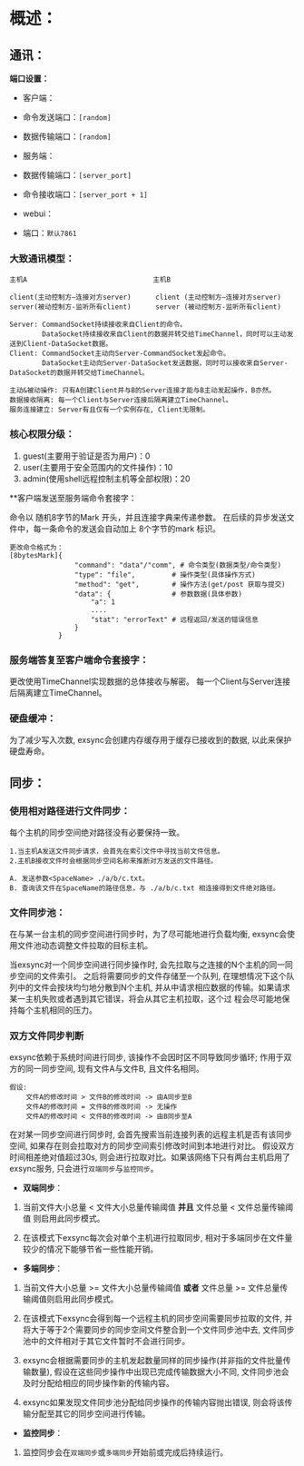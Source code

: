 # 概述：
## 通讯：

**端口设置：**

* 客户端：
* 命令发送端口：`[random]`
* 数据传输端口：`[random]`


* 服务端：
* 数据传输端口：`[server_port]`
* 命令接收端口：`[server_port + 1]`

* webui：
* 端口：`默认7861`

### 大致通讯模型：

    主机A                               主机B

    client(主动控制方—连接对方server)      client (主动控制方—连接对方server)
    server(被动控制方-监听所有client)      server (被动控制方-监听所有client)

    Server: CommandSocket持续接收来自Client的命令。
            DataSocket持续接收来自Client的数据并转交给TimeChannel，同时可以主动发送到Client-DataSocket数据。
    Client: CommandSocket主动向Server-CommandSocket发起命令。
            DataSocket主动向Server-DataSocket发送数据，同时可以接收来自Server-DataSocket的数据并转交给TimeChannel。

    主动&被动操作: 只有A创建Client并与B的Server连接才能与B主动发起操作，B亦然。
    数据接收隔离: 每一个Client与Server连接后隔离建立TimeChannel。
    服务连接建立: Server有且仅有一个实例存在, Client无限制。

### 核心权限分级：

1. guest(主要用于验证是否为用户)：0
2. user(主要用于安全范围内的文件操作)：10
3. admin(使用shell远程控制主机等全部权限)：20

**客户端发送至服务端命令套接字：

命令以 随机8字节的Mark 开头，并且连接字典来传递参数。
在后续的异步发送文件中，每一条命令的发送会自动加上 8个字节的mark 标识。

    更改命令格式为：
    [8bytesMark]{
                    "command": "data"/"comm", # 命令类型(数据类型/命令类型)
                    "type": "file",         # 操作类型(具体操作方式)
                    "method": "get",        # 操作方法(get/post 获取与提交)
                    "data": {               # 参数数据(具体参数)
                        "a": 1
                        ....
                        "stat": "errorText" # 远程返回/发送的错误信息
                    }
                }

### 服务端答复至客户端命令套接字：

更改使用TimeChannel实现数据的总体接收与解密。
每一个Client与Server连接后隔离建立TimeChannel。

### 硬盘缓冲：

为了减少写入次数, exsync会创建内存缓存用于缓存已接收到的数据, 以此来保护硬盘寿命。


## 同步：

### 使用相对路径进行文件同步：

每个主机的同步空间绝对路径没有必要保持一致。

    1.当主机A发送文件同步请求，会首先在索引文件中寻找当前文件信息。
    2.主机B接收文件时会根据同步空间名称来推断对方发送的文件路径。
        
    A. 发送参数<SpaceName> ./a/b/c.txt。
    B. 查询该文件在SpaceName的路径信息，与 ./a/b/c.txt 相连接得到文件绝对路径。

### 文件同步池：

在与某一台主机的同步空间进行同步时，为了尽可能地进行负载均衡, exsync会使用文件池动态调整文件拉取的目标主机。

当exsync对一个同步空间进行同步操作时, 会先拉取与之连接的N个主机的同一同步空间的文件索引。
之后将需要同步的文件存储至一个队列, 在理想情况下这个队列中的文件会按块均匀地分散到N个主机,
并从中请求相应数据的传输。如果请求某一主机失败或者遇到其它错误，将会从其它主机拉取，这个过
程会尽可能地保持每个主机相同的压力。

### 双方文件同步判断

exsync依赖于系统时间进行同步, 该操作不会因时区不同导致同步循环; 作用于双方的同一同步空间, 现有文件A与文件B, 且文件名相同。

    假设:
        文件A的修改时间 > 文件B的修改时间 -> 由A同步至B
        文件A的修改时间 = 文件B的修改时间 -> 无操作
        文件A的修改时间 < 文件B的修改时间 -> 由B同步至A

在对某一同步空间进行同步时, 会首先搜索当前连接列表的远程主机是否有该同步空间, 如果存在则会拉取对方的同步空间索引修改时间到本地进行对比。
假设双方时间相差绝对值超过30s, 则会进行拉取对比。如果该网络下只有两台主机启用了exsync服务, 只会进行`双端同步`与`监控同步`。

* **双端同步**：

1. 当前文件大小总量 < 文件大小总量传输阈值 **并且** 文件总量 < 文件总量传输阈值 则启用此同步模式。

2. 在该模式下exsync每次会对单个主机进行拉取同步, 相对于多端同步在文件量较少的情况下能够节省一些性能开销。

* **多端同步**：

1. 当前文件大小总量 >= 文件大小总量传输阈值 **或者** 文件总量 >= 文件总量传输阈值则启用此同步模式。

2. 在该模式下exsync会得到每一个远程主机的同步空间需要同步拉取的文件, 并将大于等于2个需要同步的同步空间文件整合到一个文件同步池中去, 文件同步池中的文件相对于其它文件暂时不会进行同步。

3. exsync会根据需要同步的主机发起数量同样的同步操作(并非指的文件批量传输数量), 假设在这些同步操作中出现已完成传输数据大小不同, 文件同步池会及时分配给相应的同步操作新的传输内容。

4. exsync如果发现文件同步池分配给同步操作的传输内容抛出错误, 则会将该传输分配至其它的同步空间进行传输。 


* **监控同步**：

1. 监控同步会在`双端同步`或`多端同步`开始前或完成后持续运行。


